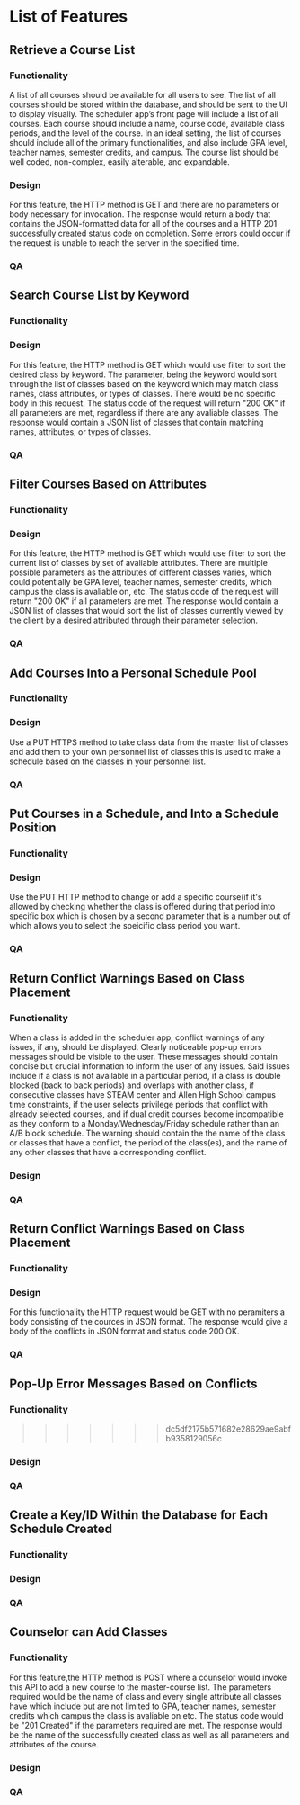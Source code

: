 
# List of Features 



## Retrieve a Course List


### Functionality 
A list of all courses should be available for all users to see. The list of all courses should be stored within the database, and should be sent to the UI to display visually.  The scheduler app’s front page will include a list of all courses. Each course should include a name, course code, available class periods, and the level of the course. In an ideal setting, the list of courses should include all of the primary functionalities, and also include GPA level, teacher names, semester credits, and campus. The course list should be well coded, non-complex, easily alterable, and expandable.

### Design
For this feature, the HTTP method is GET and there are no parameters or body necessary for invocation. The response would return a body that contains the JSON-formatted data for all of the courses and a HTTP 201 successfully created status code on completion. Some errors could occur if the request is unable to reach the server in the specified time.

### QA 



## Search Course List by Keyword


### Functionality


### Design
For this feature, the HTTP method is GET which would use filter to sort the desired class by keyword. The parameter, being the keyword would sort through the list of classes based on the keyword which may match class names, class attributes, or types of classes. There would be no specific body in this request. The status code of the request will return "200 OK" if all parameters are met, regardless if there are any avaliable classes. The response would contain a JSON list of classes that contain matching names, attributes, or types of classes. 

### QA 



## Filter Courses Based on Attributes


### Functionality


### Design
For this feature, the HTTP method is GET which would use filter to sort the current list of classes by set of avaliable attributes. There are multiple possible parameters as the attributes of different classes varies, which could potentially be GPA level, teacher names, semester credits, which campus the class is avaliable on, etc. The status code of the request will return "200 OK" if all parameters are met. The response would contain a JSON list of classes that would sort the list of classes currently viewed by the client by a desired attributed through their parameter selection.

### QA 



## Add Courses Into a Personal Schedule Pool


### Functionality


### Design
Use a PUT HTTPS method to take class data from the master list of classes and add them to your own personnel list of classes this is used to 
make a schedule based on the classes in your personnel list.
### QA 



## Put Courses in a Schedule, and Into a Schedule Position


### Functionality


### Design
  Use the PUT HTTP method to change or add a specific course(if it's allowed by checking whether the class is offered during that period into 
specific box which is chosen by a second parameter that is a number out of which allows you to select the speicific class period you want.

### QA 



## Return Conflict Warnings Based on Class Placement


### Functionality
When a class is added in the scheduler app, conflict warnings of any issues, if any, should be displayed. Clearly noticeable pop-up errors messages should be visible to the user. These messages should contain concise but crucial information to inform the user of any issues. Said issues include if a class is not available in a particular period, if a class is double blocked (back to back periods) and overlaps with another class, if consecutive classes have STEAM center and Allen High School campus time constraints, if the user selects privilege periods that conflict with already selected courses, and if dual credit courses become incompatible as they conform to a Monday/Wednesday/Friday schedule rather than an A/B block schedule. The warning should contain the the name of the class or classes that have a conflict, the period of the class(es), and the name of any other classes that have a corresponding conflict.



### Design


### QA 



## Return Conflict Warnings Based on Class Placement


### Functionality


### Design 
For this functionality the HTTP request would be GET with no peramiters a body consisting of the cources in JSON format. The response would give a body of the conflicts in JSON format and status code 200 OK. 

### QA 



## Pop-Up Error Messages Based on Conflicts


### Functionality

>>>>>>> dc5df2175b571682e28629ae9abfb9358129056c

### Design


### QA 



## Create a Key/ID Within the Database for Each Schedule Created


### Functionality


### Design


### QA 



## Counselor can Add Classes


### Functionality
For this feature,the HTTP method is POST where a counselor would invoke this API to add a new course to the master-course list. The parameters required would be the name of class and every single attribute all classes have which include but are not limited to GPA, teacher names, semester credits which campus the class is avaliable on etc. The status code would be "201 Created" if the parameters required are met. The response would be the name of the successfully created class as well as all parameters and attributes of the course.  

### Design


### QA 
